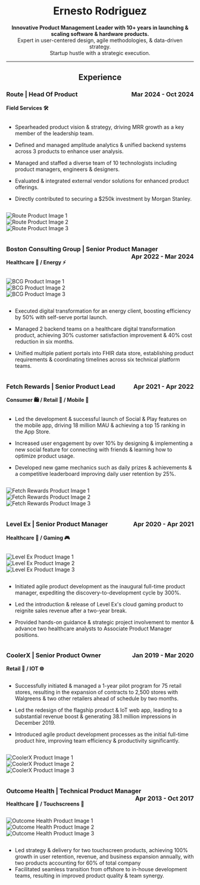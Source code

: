 <div align="center">

# Ernesto Rodriguez

**Innovative Product Management Leader with 10+ years in launching & scaling software & hardware products.**  
Expert in user-centered design, agile methodologies, & data-driven strategy.  
Startup hustle with a strategic execution.

---

## Experience

</div>

### Route | Head Of Product <span style="float:right;">Mar 2024 - Oct 2024</span>
**Field Services 🛠️**

<div style="display: flex; flex-wrap: wrap;">
  <div style="flex: 50%; min-width: 300px;">

- Spearheaded product vision & strategy, driving MRR growth as a key member of the leadership team.
- Defined and managed amplitude analytics & unified backend systems across 3 products to enhance user analysis.
- Managed and staffed a diverse team of 10 technologists including product managers, engineers & designers.
- Evaluated & integrated external vendor solutions for enhanced product offerings.
- Directly contributed to securing a $250k investment by Morgan Stanley.

  </div>
  <div style="flex: 50%; min-width: 300px;">

![Route Product Image 1](<URL-to-Route-product-image-1>)  
![Route Product Image 2](<URL-to-Route-product-image-2>)  
![Route Product Image 3](<URL-to-Route-product-image-3>)

  </div>
</div>

### Boston Consulting Group | Senior Product Manager <span style="float:right;">Apr 2022 - Mar 2024</span>
**Healthcare 🏥 / Energy ⚡**

<div style="display: flex; flex-wrap: wrap;">
  <div style="flex: 50%; min-width: 300px;">

![BCG Product Image 1](<URL-to-BCG-product-image-1>)  
![BCG Product Image 2](<URL-to-BCG-product-image-2>)  
![BCG Product Image 3](<URL-to-BCG-product-image-3>)

  </div>
  <div style="flex: 50%; min-width: 300px;">

- Executed digital transformation for an energy client, boosting efficiency by 50% with self-serve portal launch.
- Managed 2 backend teams on a healthcare digital transformation product, achieving 30% customer satisfaction improvement & 40% cost reduction in six months.
- Unified multiple patient portals into FHIR data store, establishing product requirements & coordinating timelines across six technical platform teams.

  </div>
</div>

### Fetch Rewards | Senior Product Lead <span style="float:right;">Apr 2021 - Apr 2022</span>
**Consumer 🛍️ / Retail 🛒 / Mobile 📱**

<div style="display: flex; flex-wrap: wrap;">
  <div style="flex: 50%; min-width: 300px;">

- Led the development & successful launch of Social & Play features on the mobile app, driving 18 million MAU & achieving a top 15 ranking in the App Store.
- Increased user engagement by over 10% by designing & implementing a new social feature for connecting with friends & learning how to optimize product usage.
- Developed new game mechanics such as daily prizes & achievements & a competitive leaderboard improving daily user retention by 25%.

  </div>
  <div style="flex: 50%; min-width: 300px;">

![Fetch Rewards Product Image 1](<URL-to-Fetch-Rewards-product-image-1>)  
![Fetch Rewards Product Image 2](<URL-to-Fetch-Rewards-product-image-2>)  
![Fetch Rewards Product Image 3](<URL-to-Fetch-Rewards-product-image-3>)

  </div>
</div>

### Level Ex | Senior Product Manager <span style="float:right;">Apr 2020 - Apr 2021</span>
**Healthcare 🏥 / Gaming 🎮**

<div style="display: flex; flex-wrap: wrap;">
  <div style="flex: 50%; min-width: 300px;">

![Level Ex Product Image 1](<URL-to-Level-Ex-product-image-1>)  
![Level Ex Product Image 2](<URL-to-Level-Ex-product-image-2>)  
![Level Ex Product Image 3](<URL-to-Level-Ex-product-image-3>)

  </div>
  <div style="flex: 50%; min-width: 300px;">

- Initiated agile product development as the inaugural full-time product manager, expediting the discovery-to-development cycle by 300%.
- Led the introduction & release of Level Ex's cloud gaming product to reignite sales revenue after a two-year break.
- Provided hands-on guidance & strategic project involvement to mentor & advance two healthcare analysts to Associate Product Manager positions.

  </div>
</div>

### CoolerX | Senior Product Owner <span style="float:right;">Jan 2019 - Mar 2020</span>
**Retail 🛒 / IOT 🌐**

<div style="display: flex; flex-wrap: wrap;">
  <div style="flex: 50%; min-width: 300px;">

- Successfully initiated & managed a 1-year pilot program for 75 retail stores, resulting in the expansion of contracts to 2,500 stores with Walgreens & two other retailers ahead of schedule by two months.
- Led the redesign of the flagship product & IoT web app, leading to a substantial revenue boost & generating 38.1 million impressions in December 2019.
- Introduced agile product development processes as the initial full-time product hire, improving team efficiency & productivity significantly.

  </div>
  <div style="flex: 50%; min-width: 300px;">

![CoolerX Product Image 1](<URL-to-CoolerX-product-image-1>)  
![CoolerX Product Image 2](<URL-to-CoolerX-product-image-2>)  
![CoolerX Product Image 3](<URL-to-CoolerX-product-image-3>)

  </div>
</div>

### Outcome Health | Technical Product Manager <span style="float:right;">Apr 2013 - Oct 2017</span>
**Healthcare 🏥 / Touchscreens 📱**

<div style="display: flex; flex-wrap: wrap;">
  <div style="flex: 50%; min-width: 300px;">

![Outcome Health Product Image 1](<URL-to-Outcome-Health-product-image-1>)  
![Outcome Health Product Image 2](<URL-to-Outcome-Health-product-image-2>)  
![Outcome Health Product Image 3](<URL-to-Outcome-Health-product-image-3>)

  </div>
  <div style="flex: 50%; min-width: 300px;">

- Led strategy & delivery for two touchscreen products, achieving 100% growth in user retention, revenue, and business expansion annually, with two products accounting for 60% of total company
- Facilitated seamless transition from offshore to in-house development teams, resulting in improved product quality & team synergy.